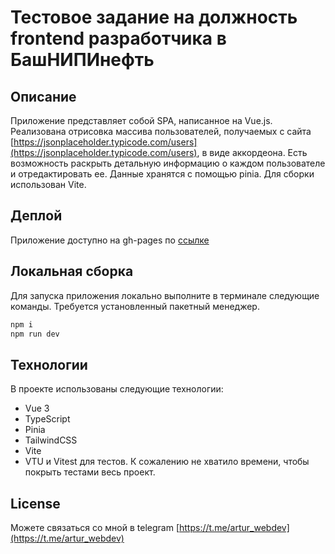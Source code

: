 # Тестовое задание на должность frontend разработчика в БашНИПИнефть

## Описание
Приложение представляет собой SPA, написанное на Vue.js.
Реализована отрисовка массива пользователей, получаемых с сайта [https://jsonplaceholder.typicode.com/users](https://jsonplaceholder.typicode.com/users), в виде аккордеона. Есть возможность раскрыть детальную информацию о каждом пользователе и отредактировать ее. Данные хранятся с помощью pinia. Для сборки использован Vite.

## Деплой
Приложение доступно на gh-pages по [ссылке](https://adletmayerx.github.io/test-BashNIPI/)

## Локальная сборка

Для запуска приложения локально выполните в терминале следующие команды.
Требуется установленный пакетный менеджер.

```bash
npm i
npm run dev
```

## Технологии
В проекте использованы следующие технологии:
* Vue 3
* TypeScript
* Pinia
* TailwindCSS
* Vite
* VTU и Vitest для тестов. К сожалению не хватило времени, чтобы покрыть тестами весь проект.

## License
Можете связаться со мной в telegram [https://t.me/artur_webdev](https://t.me/artur_webdev)
